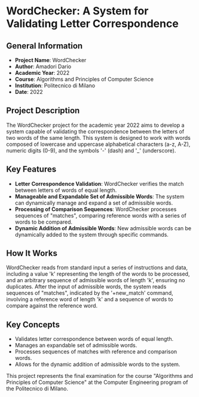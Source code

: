 # WordChecker: A System for Validating Letter Correspondence

## General Information
- **Project Name**: WordChecker
- **Author**: Amadori Dario
- **Academic Year**: 2022
- **Course**: Algorithms and Principles of Computer Science
- **Institution**: Politecnico di Milano
- **Date**: 2022

## Project Description
The WordChecker project for the academic year 2022 aims to develop a system capable of validating the correspondence between the letters of two words of the same length. This system is designed to work with words composed of lowercase and uppercase alphabetical characters (a-z, A-Z), numeric digits (0-9), and the symbols '-' (dash) and '_' (underscore).

## Key Features
- **Letter Correspondence Validation**: WordChecker verifies the match between letters of words of equal length.
- **Manageable and Expandable Set of Admissible Words**: The system can dynamically manage and expand a set of admissible words.
- **Processing of Comparison Sequences**: WordChecker processes sequences of "matches", comparing reference words with a series of words to be compared.
- **Dynamic Addition of Admissible Words**: New admissible words can be dynamically added to the system through specific commands.

## How It Works
WordChecker reads from standard input a series of instructions and data, including a value 'k' representing the length of the words to be processed, and an arbitrary sequence of admissible words of length 'k', ensuring no duplicates. After the input of admissible words, the system reads sequences of "matches", indicated by the '+new_match' command, involving a reference word of length 'k' and a sequence of words to compare against the reference word.

## Key Concepts
- Validates letter correspondence between words of equal length.
- Manages an expandable set of admissible words.
- Processes sequences of matches with reference and comparison words.
- Allows for the dynamic addition of admissible words to the system.

This project represents the final examination for the course "Algorithms and Principles of Computer Science" at the Computer Engineering program of the Politecnico di Milano.
